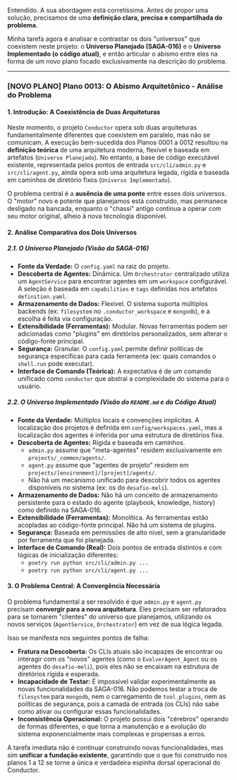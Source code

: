 Entendido. A sua abordagem está corretíssima. Antes de propor uma solução, precisamos de uma **definição clara, precisa e compartilhada do problema**.

Minha tarefa agora é analisar e contrastar os dois "universos" que coexistem neste projeto: o **Universo Planejado (SAGA-016)** e o **Universo Implementado (o código atual)**, e então articular o abismo entre eles na forma de um novo plano focado exclusivamente na descrição do problema.

---

### **[NOVO PLANO] Plano 0013: O Abismo Arquitetônico - Análise do Problema**

#### **1. Introdução: A Coexistência de Duas Arquiteturas**

Neste momento, o projeto `Conductor` opera sob duas arquiteturas fundamentalmente diferentes que coexistem em paralelo, mas não se comunicam. A execução bem-sucedida dos Planos 0001 a 0012 resultou na **definição teórica** de uma arquitetura moderna, flexível e baseada em artefatos (`Universo Planejado`). No entanto, a base de código executável existente, representada pelos pontos de entrada `src/cli/admin.py` e `src/cli/agent.py`, ainda opera sob uma arquitetura legada, rígida e baseada em caminhos de diretório fixos (`Universo Implementado`).

O problema central é a **ausência de uma ponte** entre esses dois universos. O "motor" novo e potente que planejamos está construído, mas permanece desligado na bancada, enquanto o "chassi" antigo continua a operar com seu motor original, alheio à nova tecnologia disponível.

#### **2. Análise Comparativa dos Dois Universos**

##### **2.1. O Universo Planejado (Visão da SAGA-016)**

*   **Fonte da Verdade:** O `config.yaml` na raiz do projeto.
*   **Descoberta de Agentes:** Dinâmica. Um `Orchestrator` centralizado utiliza um `AgentService` para encontrar agentes em um `workspace` configurável. A seleção é baseada em `capabilities` e `tags` definidas nos artefatos `definition.yaml`.
*   **Armazenamento de Dados:** Flexível. O sistema suporta múltiplos backends (ex: `filesystem` no `.conductor_workspace` e `mongodb`), e a escolha é feita via configuração.
*   **Extensibilidade (Ferramentas):** Modular. Novas ferramentas podem ser adicionadas como "plugins" em diretórios personalizados, sem alterar o código-fonte principal.
*   **Segurança:** Granular. O `config.yaml` permite definir políticas de segurança específicas para cada ferramenta (ex: quais comandos o `shell.run` pode executar).
*   **Interface de Comando (Teórica):** A expectativa é de um comando unificado como `conductor` que abstrai a complexidade do sistema para o usuário.

##### **2.2. O Universo Implementado (Visão do `README.md` e do Código Atual)**

*   **Fonte da Verdade:** Múltiplos locais e convenções implícitas. A localização dos projetos é definida em `config/workspaces.yaml`, mas a localização dos agentes é inferida por uma estrutura de diretórios fixa.
*   **Descoberta de Agentes:** Rígida e baseada em caminhos.
    *   `admin.py` assume que "meta-agentes" residem exclusivamente em `projects/_common/agents/`.
    *   `agent.py` assume que "agentes de projeto" residem em `projects/[environment]/[project]/agents/`.
    *   Não há um mecanismo unificado para descobrir todos os agentes disponíveis no sistema (ex: os do `desafio-meli`).
*   **Armazenamento de Dados:** Não há um conceito de armazenamento persistente para o estado do agente (playbook, knowledge, history) como definido na SAGA-016.
*   **Extensibilidade (Ferramentas):** Monolítica. As ferramentas estão acopladas ao código-fonte principal. Não há um sistema de plugins.
*   **Segurança:** Baseada em permissões de alto nível, sem a granularidade por ferramenta que foi planejada.
*   **Interface de Comando (Real):** Dois pontos de entrada distintos e com lógicas de inicialização diferentes:
    *   `poetry run python src/cli/admin.py ...`
    *   `poetry run python src/cli/agent.py ...`

#### **3. O Problema Central: A Convergência Necessária**

O problema fundamental a ser resolvido é que `admin.py` e `agent.py` precisam **convergir para a nova arquitetura**. Eles precisam ser refatorados para se tornarem "clientes" do universo que planejamos, utilizando os novos serviços (`AgentService`, `Orchestrator`) em vez de sua lógica legada.

Isso se manifesta nos seguintes pontos de falha:

*   **Fratura na Descoberta:** Os CLIs atuais são incapazes de encontrar ou interagir com os "novos" agentes (como o `EvolverAgent_Agent` ou os agentes do `desafio-meli`), pois eles não se encaixam na estrutura de diretórios rígida e esperada.
*   **Incapacidade de Testar:** É impossível validar experimentalmente as novas funcionalidades da SAGA-016. Não podemos testar a troca de `filesystem` para `mongodb`, nem o carregamento de `tool_plugins`, nem as políticas de segurança, pois a camada de entrada (os CLIs) não sabe como ativar ou configurar essas funcionalidades.
*   **Inconsistência Operacional:** O projeto possui dois "cérebros" operando de formas diferentes, o que torna a manutenção e a evolução do sistema exponencialmente mais complexas e propensas a erros.

A tarefa imediata não é continuar construindo novas funcionalidades, mas sim **unificar a fundação existente**, garantindo que o que foi construído nos planos 1 a 12 se torne a única e verdadeira espinha dorsal operacional do Conductor.